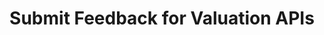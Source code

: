 ---
title: Submit Feedback for Valuation APIs
excerpt: ''
deprecated: false
hidden: false
link:
  new_tab: true
  url: https://realestateapi.featurebase.app/?b=67c05d08a54fcfcc76a2c3b7
metadata:
  title: ''
  description: ''
  robots: index
next:
  description: ''
---